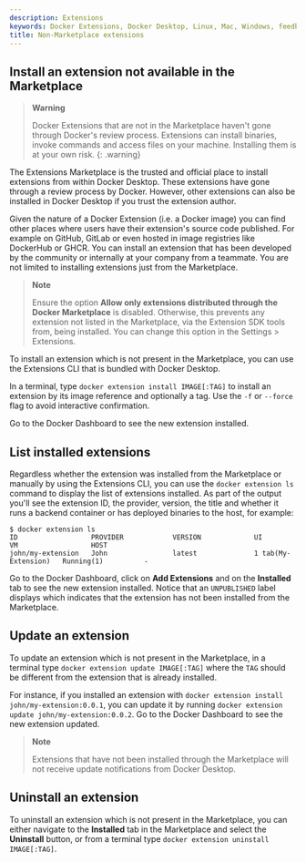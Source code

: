 ```yaml
---
description: Extensions
keywords: Docker Extensions, Docker Desktop, Linux, Mac, Windows, feedback
title: Non-Marketplace extensions
---
```


## Install an extension not available in the Marketplace

> **Warning**
>
> Docker Extensions that are not in the Marketplace haven't gone through Docker's review process.
> Extensions can install binaries, invoke commands and access files on your machine. Installing them is at your own risk.
{: .warning}

The Extensions Marketplace is the trusted and official place to install extensions from within Docker Desktop. These extensions have gone through a review process by Docker. However, other extensions can also be installed in Docker Desktop if you trust the extension author.

Given the nature of a Docker Extension (i.e. a Docker image) you can find other places where users have their extension's source code published. For example on GitHub, GitLab or even hosted in image registries like DockerHub or GHCR.
You can install an extension that has been developed by the community or internally at your company from a teammate. You are not limited to installing extensions just from the Marketplace.

> **Note**
>
> Ensure the option **Allow only extensions distributed through the Docker Marketplace** is disabled. Otherwise, this prevents any extension not listed in the Marketplace, via the Extension SDK tools from, being installed.
> You can change this option in the Settings > Extensions.

To install an extension which is not present in the Marketplace, you can use the Extensions CLI that is bundled with Docker Desktop.

In a terminal, type `docker extension install IMAGE[:TAG]` to install an extension by its image reference and optionally a tag. Use the `-f` or `--force` flag to avoid interactive confirmation.

Go to the Docker Dashboard to see the new extension installed.

## List installed extensions

Regardless whether the extension was installed from the Marketplace or manually by using the Extensions CLI, you can use the `docker extension ls` command to display the list of extensions installed.
As part of the output you'll see the extension ID, the provider, version, the title and whether it runs a backend container or has deployed binaries to the host, for example:

```
$ docker extension ls
ID                  PROVIDER            VERSION             UI                    VM                  HOST
john/my-extension   John                latest              1 tab(My-Extension)   Running(1)          -
```

Go to the Docker Dashboard, click on **Add Extensions** and on the **Installed** tab to see the new extension installed.
Notice that an `UNPUBLISHED` label displays which indicates that the extension has not been installed from the Marketplace.

## Update an extension 

To update an extension which is not present in the Marketplace, in a terminal type `docker extension update IMAGE[:TAG]` where the `TAG` should be different from the extension that is already installed.

For instance, if you installed an extension with `docker extension install john/my-extension:0.0.1`, you can update it by running `docker extension update john/my-extension:0.0.2`.
Go to the Docker Dashboard to see the new extension updated.

> **Note**
>
> Extensions that have not been installed through the Marketplace will not receive update notifications from Docker Desktop.

## Uninstall an extension

To uninstall an extension which is not present in the Marketplace, you can either navigate to the **Installed** tab in the Marketplace and select the **Uninstall** button, or from a terminal type `docker extension uninstall IMAGE[:TAG]`.

